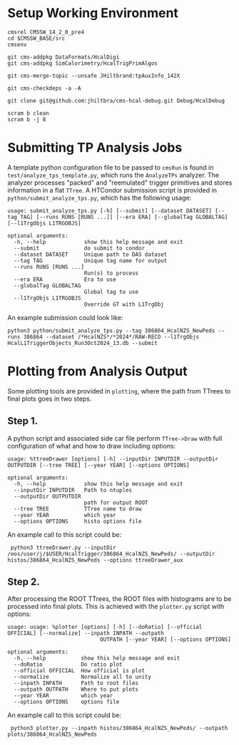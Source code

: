 # Setup Working Environment

    cmsrel CMSSW_14_2_0_pre4
    cd $CMSSW_BASE/src
    cmsenv

    git cms-addpkg DataFormats/HcalDigi
    git cms-addpkg SimCalorimetry/HcalTrigPrimAlgos

    git cms-merge-topic --unsafe JHiltbrand:tpAuxInfo_142X

    git cms-checkdeps -a -A

    git clone git@github.com:jhiltbra/cms-hcal-debug.git Debug/HcalDebug

    scram b clean
    scram b -j 8

# Submitting TP Analysis Jobs

A template python configuration file to be passed to `cmsRun` is found in `test/analyze_tps_template.py`, which runs the `AnalyzeTPs` analyzer.
The analyzer processes "packed" and "reemulated" trigger primitives and stores information in a flat `TTree`.
A HTCondor submission script is provided in `python/submit_analyze_tps.py`, which has the following usage:

    usage: submit_analyze_tps.py [-h] [--submit] [--dataset DATASET] [--tag TAG] [--runs RUNS [RUNS ...]] [--era ERA] [--globalTag GLOBALTAG] [--l1TrgObjs L1TRGOBJS]
    
    optional arguments:
      -h, --help            show this help message and exit
      --submit              do submit to condor
      --dataset DATASET     Unique path to DAS dataset
      --tag TAG             Unique tag name for output
      --runs RUNS [RUNS ...]
                            Run(s) to process
      --era ERA             Era to use
      --globalTag GLOBALTAG
                            Global tag to use
      --l1TrgObjs L1TRGOBJS
                            Override GT with L1TrgObj

An example submission could look like:

    python3 python/submit_analyze_tps.py --tag 386864_HcalNZS_NewPeds --runs 386864 --dataset /*HcalNZS*/*2024*/RAW-RECO --l1TrgObjs HcalL1TriggerObjects_Run3Oct2024_13.db --submit

# Plotting from Analysis Output

Some plotting tools are provided in `plotting`, where the path from TTrees to final plots goes in two steps.

## Step 1.

A python script and associated side car file perform `TTree->Draw` with full configuration of what and how to draw including options:

    usage: %ttreeDrawer [options] [-h] --inputDir INPUTDIR --outputDir OUTPUTDIR [--tree TREE] [--year YEAR] [--options OPTIONS]

    optional arguments:
      -h, --help            show this help message and exit
      --inputDir INPUTDIR   Path to ntuples
      --outputDir OUTPUTDIR
                            path for output ROOT
      --tree TREE           TTree name to draw
      --year YEAR           which year
      --options OPTIONS     histo options file

An example call to this script could be:

     python3 ttreeDrawer.py --inputDir /eos/user/j/$USER/HcalTrigger/386864_HcalNZS_NewPeds/ --outputDir histos/386864_HcalNZS_NewPeds --options ttreeDrawer_aux

## Step 2.

After processing the ROOT TTrees, the ROOT files with histograms are to be processed into final plots.
This is achieved with the `plotter.py` script with options:

    usage: usage: %plotter [options] [-h] [--doRatio] [--official OFFICIAL] [--normalize] --inpath INPATH --outpath
                                 OUTPATH [--year YEAR] [--options OPTIONS]

    optional arguments:
      -h, --help           show this help message and exit
      --doRatio            Do ratio plot
      --official OFFICIAL  How official is plot
      --normalize          Normalize all to unity
      --inpath INPATH      Path to root files
      --outpath OUTPATH    Where to put plots
      --year YEAR          which year
      --options OPTIONS    options file

An example call to this script could be:

     python3 plotter.py --inpath histos/386864_HcalNZS_NewPeds/ --outpath plots/386864_HcalNZS_NewPeds
